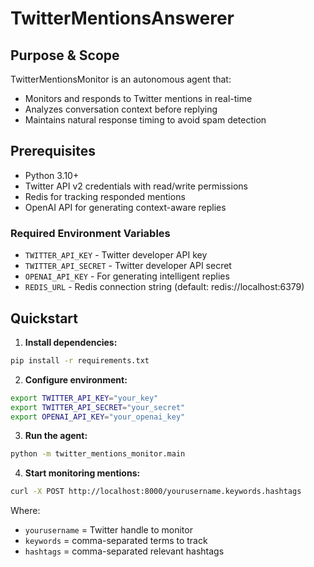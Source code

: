 # TwitterMentionsAnswerer

## Purpose & Scope
TwitterMentionsMonitor is an autonomous agent that:
- Monitors and responds to Twitter mentions in real-time
- Analyzes conversation context before replying
- Maintains natural response timing to avoid spam detection

## Prerequisites
- Python 3.10+
- Twitter API v2 credentials with read/write permissions
- Redis for tracking responded mentions
- OpenAI API for generating context-aware replies

### Required Environment Variables
- `TWITTER_API_KEY` - Twitter developer API key
- `TWITTER_API_SECRET` - Twitter developer API secret  
- `OPENAI_API_KEY` - For generating intelligent replies
- `REDIS_URL` - Redis connection string (default: redis://localhost:6379)

## Quickstart
1. **Install dependencies:**
```bash
pip install -r requirements.txt
```

2. **Configure environment:**
```bash
export TWITTER_API_KEY="your_key"
export TWITTER_API_SECRET="your_secret"
export OPENAI_API_KEY="your_openai_key"
```

3. **Run the agent:**
```bash
python -m twitter_mentions_monitor.main
```

4. **Start monitoring mentions:**
```bash
curl -X POST http://localhost:8000/yourusername.keywords.hashtags
```
Where:
- `yourusername` = Twitter handle to monitor
- `keywords` = comma-separated terms to track
- `hashtags` = comma-separated relevant hashtags